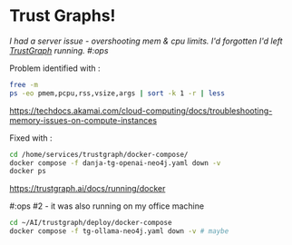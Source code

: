 # Trust Graphs!

*I had a server issue - overshooting mem & cpu limits. I'd forgotten I'd left [TrustGraph](https://trustgraph.ai/) running. #:ops*

Problem identified with :

```sh
free -m
ps -eo pmem,pcpu,rss,vsize,args | sort -k 1 -r | less
```
https://techdocs.akamai.com/cloud-computing/docs/troubleshooting-memory-issues-on-compute-instances

Fixed with :
```sh
cd /home/services/trustgraph/docker-compose/
docker compose -f danja-tg-openai-neo4j.yaml down -v
docker ps
```
https://trustgraph.ai/docs/running/docker

#:ops #2 - it was also running on my office machine

```sh
cd ~/AI/trustgraph/deploy/docker-compose
docker compose -f tg-ollama-neo4j.yaml down -v # maybe
